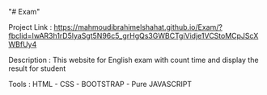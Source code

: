 "# Exam" 

Project Link : https://mahmoudibrahimelshahat.github.io/Exam/?fbclid=IwAR3h1rD5lyaSgt5N96c5_grHgQs3GWBCTgiVidje1VCStoMCpJScXWBfUy4

Description : This website for English exam with count time and display the result for student 

Tools : HTML - CSS - BOOTSTRAP - Pure JAVASCRIPT
